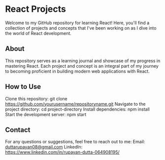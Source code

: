 # React Projects
Welcome to my GitHub repository for learning React! Here, you'll find a collection of projects and concepts that I've been working on as I dive into the world of React development.

## About
This repository serves as a learning journal and showcase of my progress in mastering React. Each project and concept is an integral part of my journey to becoming proficient in building modern web applications with React.

## How to Use
Clone this repository: git clone https://github.com/yourusername/repositoryname.git
Navigate to the project directory: cd project-directory
Install dependencies: npm install
Start the development server: npm start

## Contact
For any questions or suggestions, feel free to reach out to me:
Email: duttarupayan08@gmail.com
LinkedIn: https://www.linkedin.com/in/rupayan-dutta-064908195/
